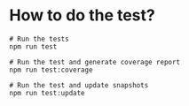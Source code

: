 # How to do the test?
```
# Run the tests
npm run test

# Run the test and generate coverage report
npm run test:coverage

# Run the test and update snapshots
npm run test:update
```
